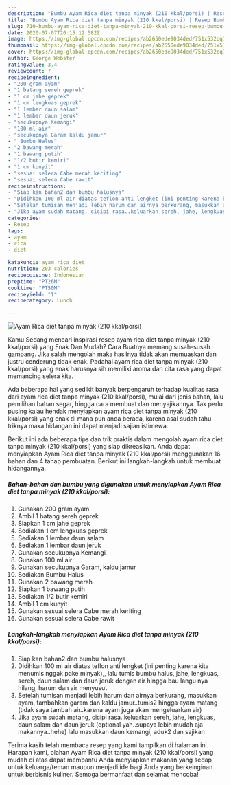 ```yaml
---
description: "Bumbu Ayam Rica diet tanpa minyak (210 kkal/porsi) | Resep Bumbu Ayam Rica diet tanpa minyak (210 kkal/porsi) Yang Bisa Manjain Lidah"
title: "Bumbu Ayam Rica diet tanpa minyak (210 kkal/porsi) | Resep Bumbu Ayam Rica diet tanpa minyak (210 kkal/porsi) Yang Bisa Manjain Lidah"
slug: 710-bumbu-ayam-rica-diet-tanpa-minyak-210-kkal-porsi-resep-bumbu-ayam-rica-diet-tanpa-minyak-210-kkal-porsi-yang-bisa-manjain-lidah
date: 2020-07-07T20:15:12.582Z
image: https://img-global.cpcdn.com/recipes/ab2650ede9034ded/751x532cq70/ayam-rica-diet-tanpa-minyak-210-kkalporsi-foto-resep-utama.jpg
thumbnail: https://img-global.cpcdn.com/recipes/ab2650ede9034ded/751x532cq70/ayam-rica-diet-tanpa-minyak-210-kkalporsi-foto-resep-utama.jpg
cover: https://img-global.cpcdn.com/recipes/ab2650ede9034ded/751x532cq70/ayam-rica-diet-tanpa-minyak-210-kkalporsi-foto-resep-utama.jpg
author: George Webster
ratingvalue: 3.4
reviewcount: 7
recipeingredient:
- "200 gram ayam"
- "1 batang sereh geprek"
- "1 cm jahe geprek"
- "1 cm lengkuas geprek"
- "1 lembar daun salam"
- "1 lembar daun jeruk"
- "secukupnya Kemangi"
- "100 ml air"
- "secukupnya Garam kaldu jamur"
- " Bumbu Halus"
- "2 bawang merah"
- "1 bawang putih"
- "1/2 butir kemiri"
- "1 cm kunyit"
- "sesuai selera Cabe merah keriting"
- "sesuai selera Cabe rawit"
recipeinstructions:
- "Siap kan bahan2 dan bumbu halusnya"
- "Didihkan 100 ml air diatas teflon anti lengket (ini penting karena kita menumis nggak pake minyak),, lalu tumis bumbu halus, jahe, lengkuas, sereh, daun salam dan daun jeruk dengan air hingga bau langu nya hilang, harum dan air menyusut"
- "Setelah tumisan menjadi lebih harum dan airnya berkurang, masukkan ayam, tambahkan garam dan kaldu jamur..tumis2 hingga ayam matang (tidak saya tambah air..karena ayam juga akan mengeluarkan air)"
- "Jika ayam sudah matang, cicipi rasa..keluarkan sereh, jahe, lengkuas, daun salam dan daun jeruk (optional yah..supaya lebih mudah aja makannya..hehe) lalu masukkan daun kemangi, aduk2 dan sajikan"
categories:
- Resep
tags:
- ayam
- rica
- diet

katakunci: ayam rica diet 
nutrition: 203 calories
recipecuisine: Indonesian
preptime: "PT26M"
cooktime: "PT50M"
recipeyield: "1"
recipecategory: Lunch

---
```



![Ayam Rica diet tanpa minyak (210 kkal/porsi)](https://img-global.cpcdn.com/recipes/ab2650ede9034ded/751x532cq70/ayam-rica-diet-tanpa-minyak-210-kkalporsi-foto-resep-utama.jpg)

Kamu Sedang mencari inspirasi resep ayam rica diet tanpa minyak (210 kkal/porsi) yang Enak Dan Mudah? Cara Buatnya memang susah-susah gampang. Jika salah mengolah maka hasilnya tidak akan memuaskan dan justru cenderung tidak enak. Padahal ayam rica diet tanpa minyak (210 kkal/porsi) yang enak harusnya sih memiliki aroma dan cita rasa yang dapat memancing selera kita.

Ada beberapa hal yang sedikit banyak berpengaruh terhadap kualitas rasa dari ayam rica diet tanpa minyak (210 kkal/porsi), mulai dari jenis bahan, lalu pemilihan bahan segar, hingga cara membuat dan menyajikannya. Tak perlu pusing kalau hendak menyiapkan ayam rica diet tanpa minyak (210 kkal/porsi) yang enak di mana pun anda berada, karena asal sudah tahu triknya maka hidangan ini dapat menjadi sajian istimewa.




Berikut ini ada beberapa tips dan trik praktis dalam mengolah ayam rica diet tanpa minyak (210 kkal/porsi) yang siap dikreasikan. Anda dapat menyiapkan Ayam Rica diet tanpa minyak (210 kkal/porsi) menggunakan 16 bahan dan 4 tahap pembuatan. Berikut ini langkah-langkah untuk membuat hidangannya.

<!--inarticleads1-->

##### Bahan-bahan dan bumbu yang digunakan untuk menyiapkan Ayam Rica diet tanpa minyak (210 kkal/porsi):

1. Gunakan 200 gram ayam
1. Ambil 1 batang sereh geprek
1. Siapkan 1 cm jahe geprek
1. Sediakan 1 cm lengkuas geprek
1. Sediakan 1 lembar daun salam
1. Sediakan 1 lembar daun jeruk
1. Gunakan secukupnya Kemangi
1. Gunakan 100 ml air
1. Gunakan secukupnya Garam, kaldu jamur
1. Sediakan  Bumbu Halus
1. Gunakan 2 bawang merah
1. Siapkan 1 bawang putih
1. Sediakan 1/2 butir kemiri
1. Ambil 1 cm kunyit
1. Gunakan sesuai selera Cabe merah keriting
1. Gunakan sesuai selera Cabe rawit




<!--inarticleads2-->

##### Langkah-langkah menyiapkan Ayam Rica diet tanpa minyak (210 kkal/porsi):

1. Siap kan bahan2 dan bumbu halusnya
1. Didihkan 100 ml air diatas teflon anti lengket (ini penting karena kita menumis nggak pake minyak),, lalu tumis bumbu halus, jahe, lengkuas, sereh, daun salam dan daun jeruk dengan air hingga bau langu nya hilang, harum dan air menyusut
1. Setelah tumisan menjadi lebih harum dan airnya berkurang, masukkan ayam, tambahkan garam dan kaldu jamur..tumis2 hingga ayam matang (tidak saya tambah air..karena ayam juga akan mengeluarkan air)
1. Jika ayam sudah matang, cicipi rasa..keluarkan sereh, jahe, lengkuas, daun salam dan daun jeruk (optional yah..supaya lebih mudah aja makannya..hehe) lalu masukkan daun kemangi, aduk2 dan sajikan




Terima kasih telah membaca resep yang kami tampilkan di halaman ini. Harapan kami, olahan Ayam Rica diet tanpa minyak (210 kkal/porsi) yang mudah di atas dapat membantu Anda menyiapkan makanan yang sedap untuk keluarga/teman maupun menjadi ide bagi Anda yang berkeinginan untuk berbisnis kuliner. Semoga bermanfaat dan selamat mencoba!

